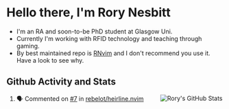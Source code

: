 # Hello there, I'm Rory Nesbitt

- I'm an RA and soon-to-be PhD student at Glasgow Uni.
- Currently I'm working with RFID technology and teaching through gaming.
- By best maintained repo is [RNvim](https://github.com/Rorynesbitt/RNvim) and
I don't recommend you use it. Have a look to see why.

## Github Activity and Stats
<img align="right" alt="Rory's GitHub Stats" src="https://github-readme-stats.vercel.app/api?username=RoryNesbitt&show_icons=true&hide_border=false&title_color=ff652f&icon_color=FFE400&bg_color=09131B&text_color=ffffff&border_color=0c1a25" />

<!--START_SECTION:activity-->
1. 🗣 Commented on [#7](https://github.com/rebelot/heirline.nvim/issues/7) in [rebelot/heirline.nvim](https://github.com/rebelot/heirline.nvim)
<!--END_SECTION:activity-->
